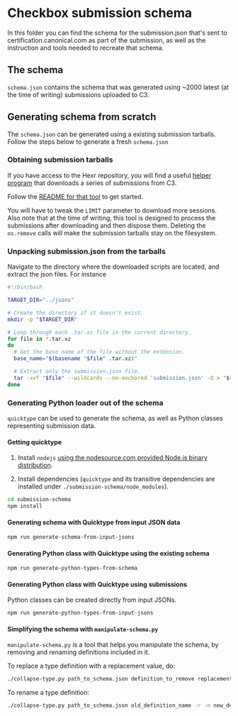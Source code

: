 # Checkbox submission schema

In this folder you can find the schema for the submission.json that's sent to certification.canonical.com as part of the submission, as well as the instruction and tools needed to recreate that schema.

## The schema

`schema.json` contains the schema that was generated using ~2000 latest (at the time of writing) submissions uploaded to C3.

## Generating schema from scratch

The `schema.json` can be generated using a existing submission tarballs.
Follow the steps below to generate a fresh `schema.json`

### Obtaining submission tarballs

If you have access to the Hexr repository, you will find a useful
[helper program](https://github.com/canonical/hexr/blob/main/scripts/download_submissions.py) that downloads a series of submissions from C3.

Follow the [README for that tool](https://github.com/canonical/hexr/blob/main/scripts/README.md) to get started.

You will have to tweak the `LIMIT` parameter to download more sessions.
Also note that at the time of writing, this tool is designed to process the submissions
after downloading and then dispose them. Deleting the `os.remove` calls will
make the submission tarballs stay on the filesystem.

### Unpacking submission.json from the tarballs

Navigate to the directory where the downloaded scripts are located, and extract the json files. For instance

```bash
#!/bin/bash

TARGET_DIR="../jsons"

# Create the directory if it doesn't exist.
mkdir -p "$TARGET_DIR"

# Loop through each .tar.xz file in the current directory.
for file in *.tar.xz
do
  # Get the base name of the file without the extension.
  base_name="$(basename "$file" .tar.xz)"

  # Extract only the submission.json file.
  tar -xvf "$file" --wildcards --no-anchored 'submission.json' -O > "${TARGET_DIR}/${base_name}.json"
done

```

### Generating Python loader out of the schema

`quicktype` can be used to generate the schema, as well as Python classes representing submission data.

#### Getting quicktype

1. Install `nodejs` [using the nodesource.com provided Node.js binary distribution](https://github.com/nodesource/distributions#nodejs).

2. Install dependencies (`quicktype` and its transitive dependencies are installed under `./submission-schema/node_modules`).

```bash
cd submission-schema
npm install
```

#### Generating schema with Quicktype from input JSON data

```bash
npm run generate-schema-from-input-jsons
```

#### Generating Python class with Quicktype using the existing schema

```bash
npm run generate-python-types-from-schema
```


#### Generating Python class with Quicktype using submissions

Python classes can be created directly from input JSONs.

```bash
npm run generate-python-types-from-input-jsons
```

#### Simplifying the schema with `manipulate-schema.py`

`manipulate-schema.py` is a tool that helps you manipulate the schema, by removing and renaming definitions included in it.

To replace a type definition with a replacement value, do:

```bash
./collapse-type.py path_to_schema.json definition_to_remove replacement_value -o output_file.json
```

To rename a type definition:

```bash
./collapse-type.py path_to_schema.json old_definition_name -r -n new_definition_name -o output_file.json
```